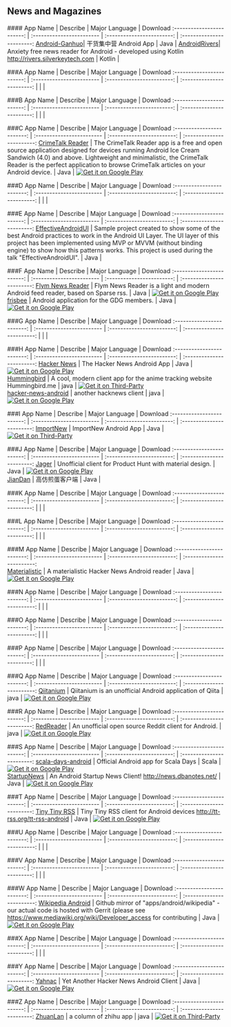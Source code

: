 ## News and Magazines  
###\# 
App Name                   | Describe                  | Major Language             | Download 
:------------------------: | :------------------------ | :------------------------: | :------------------------: 
 [Android-Ganhuo](https://github.com/ganhuo/Android-Ganhuo)| 干货集中营 Android App | Java | 
 [AndroidRivers](https://github.com/dodyg/AndroidRivers)| Anxiety free news reader for Android - developed using Kotlin  http://rivers.silverkeytech.com | Kotlin | 

###A
App Name                   | Describe                  | Major Language             | Download 
:------------------------: | :------------------------ | :------------------------: | :------------------------: 
 | | | 

###B
App Name                   | Describe                  | Major Language             | Download 
:------------------------: | :------------------------ | :------------------------: | :------------------------: 
 | | | 

###C
App Name                   | Describe                  | Major Language             | Download 
:------------------------: | :------------------------ | :------------------------: | :------------------------: 
[CrimeTalk Reader](https://github.com/JohnPersano/CrimeTalk-Reader) | The CrimeTalk Reader app is a free and open source application designed for devices running Android Ice Cream Sandwich (4.0) and above. Lightweight and minimalistic, the CrimeTalk Reader is the perfect application to browse CrimeTalk articles on your Android device. | Java |  [![Get it on Google Play](https://developer.android.com/images/brand/en_app_rgb_wo_45.png)](https://play.google.com/store/apps/details?id=uk.org.crimetalk)    

###D
App Name                   | Describe                  | Major Language             | Download 
:------------------------: | :------------------------ | :------------------------: | :------------------------: 
 | | | 

###E
App Name                   | Describe                  | Major Language             | Download 
:------------------------: | :------------------------ | :------------------------: | :------------------------: 
[EffectiveAndroidUI](https://github.com/pedrovgs/EffectiveAndroidUI) | Sample project created to show some of the best Android practices to work in the Android UI Layer. The UI layer of this project has been implemented using MVP or MVVM (without binding engine) to show how this patterns works. This project is used during the talk "EffectiveAndroidUI". | Java |     

###F
App Name                   | Describe                  | Major Language             | Download 
:------------------------: | :------------------------ | :------------------------: | :------------------------: 
[Flym News Reader](https://github.com/FredJul/Flym) | Flym News Reader is a light and modern Android feed reader, based on Sparse rss. | Java | [![Get it on Google Play](https://developer.android.com/images/brand/en_app_rgb_wo_45.png)](https://play.google.com/store/apps/details?id=net.fred.feedex)  
[frisbee](https://github.com/gdg-x/frisbee) | Android application for the GDG members. | Java | [![Get it on Google Play](https://developer.android.com/images/brand/en_app_rgb_wo_45.png)](https://play.google.com/store/apps/details?id=org.gdg.frisbee.android)  

###G
App Name                   | Describe                  | Major Language             | Download 
:------------------------: | :------------------------ | :------------------------: | :------------------------: 
 | | | 

###H
App Name                   | Describe                  | Major Language             | Download 
:------------------------: | :------------------------ | :------------------------: | :------------------------: 
[Hacker News](https://github.com/manmal/hn-android) | The Hacker News Android App | Java | [![Get it on Google Play](https://developer.android.com/images/brand/en_app_rgb_wo_45.png)](https://play.google.com/store/apps/details?id=com.manuelmaly.hn)  
[Hummingbird](https://github.com/xiprox/Hummingbird-for-Android) | A cool, modern client app for the anime tracking website Hummingbird.me | java | [![Get it on Third-Party](http://i.imgur.com/ppYJYe5.png)](https://github.com/xiprox/Hummingbird-for-Android/releases)  
[hacker-news-android](https://github.com/dinosaurwithakatana/hacker-news-android) | another hacknews client | java | [![Get it on Google Play](https://developer.android.com/images/brand/en_app_rgb_wo_45.png)](https://play.google.com/store/apps/details?id=io.dwak.holohackernews.app)   

###I
App Name                   | Describe                  | Major Language             | Download 
:------------------------: | :------------------------ | :------------------------: | :------------------------: 
[ImportNew](https://github.com/lzjun567/ImportNewApp) | ImportNew Android App | Java | [![Get it on Third-Party](http://i.imgur.com/ppYJYe5.png)](http://pan.baidu.com/s/1i3w62rF)  

###J
App Name                   | Describe                  | Major Language             | Download 
:------------------------: | :------------------------ | :------------------------: | :------------------------: 
[Jager](https://github.com/jaspervanriet/Jager) | Unofficial client for Product Hunt with material design. | Java | [![Get it on Google Play](https://developer.android.com/images/brand/en_app_rgb_wo_45.png)](https://play.google.com/store/apps/details?id=com.jaspervanriet.huntingthatproduct&hl=zh)  
[JianDan](https://github.com/ZhaoKaiQiang/JianDan) | 高仿煎蛋客户端 | Java | 

###K
App Name                   | Describe                  | Major Language             | Download 
:------------------------: | :------------------------ | :------------------------: | :------------------------: 
 | | | 

###L
App Name                   | Describe                  | Major Language             | Download 
:------------------------: | :------------------------ | :------------------------: | :------------------------: 
 | | | 

###M
App Name                   | Describe                  | Major Language             | Download 
:------------------------: | :------------------------ | :------------------------: | :------------------------:  
[Materialistic](https://github.com/hidroh/materialistic) | A materialistic Hacker News Android reader | Java | [![Get it on Google Play](https://developer.android.com/images/brand/en_app_rgb_wo_45.png)](https://play.google.com/store/apps/details?id=io.github.hidroh.materialistic)  

###N
App Name                   | Describe                  | Major Language             | Download 
:------------------------: | :------------------------ | :------------------------: | :------------------------: 
 | | | 

###O
App Name                   | Describe                  | Major Language             | Download 
:------------------------: | :------------------------ | :------------------------: | :------------------------: 
 | | | 

###P
App Name                   | Describe                  | Major Language             | Download 
:------------------------: | :------------------------ | :------------------------: | :------------------------: 
 | | | 

###Q
App Name                   | Describe                  | Major Language             | Download 
:------------------------: | :------------------------ | :------------------------: | :------------------------: 
[Qiitanium](https://github.com/ogaclejapan/Qiitanium) | Qiitanium is an unofficial Android application of Qiita | java | [![Get it on Google Play](https://developer.android.com/images/brand/en_app_rgb_wo_45.png)](https://play.google.com/store/apps/details?id=com.ogaclejapan.qiitanium) 

###R
App Name                   | Describe                  | Major Language             | Download 
:------------------------: | :------------------------ | :------------------------: | :------------------------: 
[RedReader](https://github.com/QuantumBadger/RedReader) | An unofficial open source Reddit client for Android. | java | [![Get it on Google Play](https://developer.android.com/images/brand/en_app_rgb_wo_45.png)](https://play.google.com/store/apps/details?id=org.quantumbadger.redreader) 

###S
App Name                   | Describe                  | Major Language             | Download 
:------------------------: | :------------------------ | :------------------------: | :------------------------: 
[scala-days-android](https://github.com/47deg/scala-days-android) | Official Android app for Scala Days | Scala | [![Get it on Google Play](https://developer.android.com/images/brand/en_app_rgb_wo_45.png)](https://play.google.com/store/apps/details?id=com.fortysevendeg.android.scaladays)  
[StartupNews](https://github.com/halzhang/Startupnews) | An Android Startup News Client! http://news.dbanotes.net/ | Java | [![Get it on Google Play](https://developer.android.com/images/brand/en_app_rgb_wo_45.png)](https://play.google.com/store/apps/details?id==com.halzhang.android.apps.startupnews)  

###T
App Name                   | Describe                  | Major Language             | Download 
:------------------------: | :------------------------ | :------------------------: | :------------------------: 
[Tiny Tiny RSS](https://github.com/gothfox/Tiny-Tiny-RSS-for-Honeycomb) | Tiny Tiny RSS client for Android devices http://tt-rss.org/tt-rss-android | Java | [![Get it on Google Play](https://developer.android.com/images/brand/en_app_rgb_wo_45.png)](https://play.google.com/store/apps/details?id==org.fox.ttrss)  

###U
App Name                   | Describe                  | Major Language             | Download 
:------------------------: | :------------------------ | :------------------------: | :------------------------: 
 | | | 

###V
App Name                   | Describe                  | Major Language             | Download 
:------------------------: | :------------------------ | :------------------------: | :------------------------: 
 | | | 

###W
App Name                   | Describe                  | Major Language             | Download 
:------------------------: | :------------------------ | :------------------------: | :------------------------: 
[Wikipedia Android](https://github.com/wikimedia/apps-android-wikipedia) | Github mirror of "apps/android/wikipedia" - our actual code is hosted with Gerrit (please see https://www.mediawiki.org/wiki/Developer_access for contributing | Java | [![Get it on Google Play](https://developer.android.com/images/brand/en_app_rgb_wo_45.png)](https://play.google.com/store/apps/details?id=org.wikipedia)   

###X
App Name                   | Describe                  | Major Language             | Download 
:------------------------: | :------------------------ | :------------------------: | :------------------------: 
 | | | 

###Y
App Name                   | Describe                  | Major Language             | Download 
:------------------------: | :------------------------ | :------------------------: | :------------------------: 
[Yahnac](https://github.com/malmstein/yahnac) | Yet Another Hacker News Android Client | Java | [![Get it on Google Play](https://developer.android.com/images/brand/en_app_rgb_wo_45.png)](https://play.google.com/store/apps/details?id=com.malmstein.yahnac)  

###Z
App Name                   | Describe                  | Major Language             | Download 
:------------------------: | :------------------------ | :------------------------: | :------------------------: 
[ZhuanLan](https://github.com/bxbxbai/ZhuanLan) | a column of zhihu app | java | [![Get it on Third-Party](http://i.imgur.com/ppYJYe5.png)](http://vdisk.weibo.com/s/GGofvoXe__E)   


